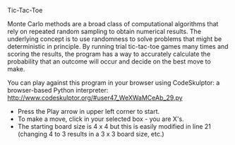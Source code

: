 Tic-Tac-Toe

Monte Carlo methods are a broad class of computational algorithms that rely on repeated random sampling to obtain numerical results. 
The underlying concept is to use randomness to solve problems that might be deterministic in principle.
By running trial tic-tac-toe games many times and scoring the results, the program has a way to accurately calculate the
probability that an outcome will occur and decide on the best move to make. 

You can play against this program in your browser using CodeSkulptor: a browser-based Python interpreter:
<http://www.codeskulptor.org/#user47_WeXWaMCeAb_29.py>

* Press the Play arrow in upper left corner to start.
* To make a move, click in your selected box - you are X's.
* The starting board size is 4 x 4 but this is easily modified in line 21 (changing 4 to 3 results in a 3 x 3 board size, etc.)
